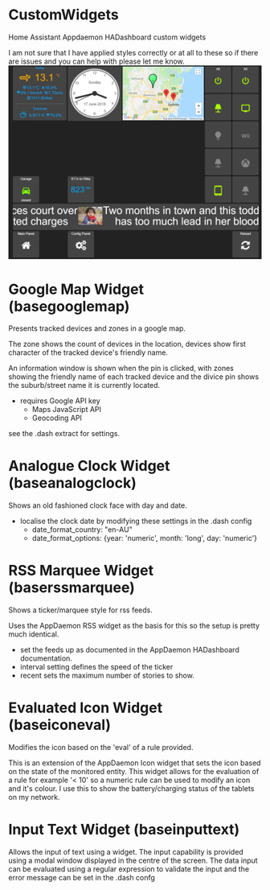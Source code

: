 # CustomWidgets
Home Assistant Appdaemon HADashboard custom widgets

I am not sure that I have applied styles correctly or at all to these so if there are issues and you can help with please let me know. 
![Screenshot](Dash.PNG)
# Google Map Widget (basegooglemap)
Presents tracked devices and zones in a google map. 

The zone shows the count of devices in the location, devices show first character of the tracked device's friendly name. 

An information window is shown when the pin is clicked, with zones showing the friendly name of each tracked device and the divice pin shows the suburb/street name it is currently located.

- requires Google API key
  - Maps JavaScript API
  - Geocoding API
  
see the .dash extract for settings.

# Analogue Clock Widget (baseanalogclock)
Shows an old fashioned clock face with day and date.
- localise the clock date by modifying these settings in the .dash config
  - date_format_country: "en-AU"
  - date_format_options: {year: 'numeric', month: 'long', day: 'numeric'}

# RSS Marquee Widget (baserssmarquee)
Shows a ticker/marquee style for rss feeds. 

Uses the AppDaemon RSS widget as the basis for this so the setup is pretty much identical. 
- set the feeds up as documented in the AppDaemon HADashboard documentation.
- interval setting defines the speed of the ticker
- recent sets the maximum number of stories to show.

# Evaluated Icon Widget (baseiconeval)
Modifies the icon based on the 'eval' of a rule provided.

This is an extension of the AppDaemon Icon widget that sets the icon based on the state of the monitored entity. This widget allows for the evaluation of a rule for example '< 10' so a numeric rule can be used to modify an icon and it's colour. I use this to show the battery/charging status of the tablets on my network.

# Input Text Widget (baseinputtext)
Allows the input of text using a widget.
The input capability is provided using a modal window displayed in the centre of the screen.
The data input can be evaluated using a regular expression to validate the input and the error message can be set in the .dash confg
